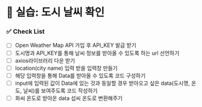# 🌈 실습: 도시 날씨 확인

### ✅ Check List

- [ ] Open Weather Map API 가입 후 API_KEY 발급 받기
- [ ] 도시명과 API_KEY를 통해 날씨 정보를 받아올 수 있도록 하는 url 선언하기
- [ ] axios라이브러리 다운 받기
- [ ] location(city name) 입력 받을 입력창 만들기
- [ ] 해당 입력창을 통해 Data를 받아올 수 있도록 코드 구성하기
- [ ] input에 입력된 값이 Data에 있는 것과 동일할 경우 받아오고 싶은 data(도시명, 온도, 날씨)를 보여주도록 코드 작성하기
- [ ] 화씨 온도로 받아온 data 섭씨 온도로 변환해주기

